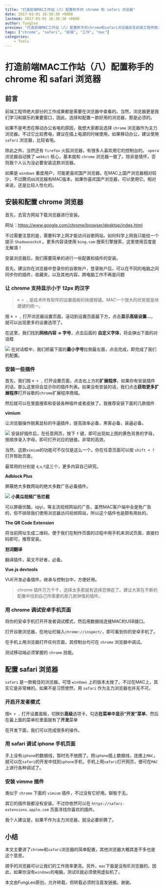 ```yaml
---
title: "打造前端MAC工作站（八）配置称手的 chrome 和 safari 浏览器"
date: 2017-03-01 16:38:30 +0800
lastmod: 2017-03-01 16:38:30 +0800
author: fungleo
preview: "打造前端MAC工作站（八）配置称手的chrome和safari浏览器前言前端工程师绝大部分的工作成果都是需要在浏览器中查看的。当然，浏览器更是我们学习和娱乐的重要窗口，因此，选择和配置一款好用的浏览器，那是必须的。如果不是考虑在移动办公省电的原因，我想大家都会选择chrome浏览器作为主力浏览器。不过它比较费电，建议在插上电源的时候使用。如果移动办公，建议使用safari浏览器，比较"
tags: ["chrome", "safari", "前端", "工作", "mac"]
categories:
    - Tools
---
```


# 打造前端MAC工作站（八）配置称手的 chrome 和 safari 浏览器

## 前言

前端工程师绝大部分的工作成果都是需要在浏览器中查看的。当然，浏览器更是我们学习和娱乐的重要窗口，因此，选择和配置一款好用的浏览器，那是必须的。

如果不是考虑在移动办公省电的原因，我想大家都会选择 `chrome` 浏览器作为主力浏览器。不过它比较费电，建议在插上电源的时候使用。如果移动办公，建议使用 `safari` 浏览器，比较省电。

除此之外，当然还有 `firefox` 火狐浏览器，有很多人喜欢用它的控制台的。 `opera` 浏览器自动换了 `webkit` 核心，基本就和 `chrome` 浏览器一致了。除非是情怀，否则我个人认为没必要安装这款浏览器。

如果是 `windows` 重度用户，可能更喜欢国产浏览器。在MAC上国产浏览器相对较少，不过腾讯`QQ`浏览器有MAC版本。如果你喜欢国产浏览器，可以使用它。相对来说，还是比较人性化的。

## 安装和配置 chrome 浏览器

首先，去官方网站下载浏览器进行安装。

网址：https://www.google.com/chrome/browser/desktop/index.html

不过需要注意的是，需要科学上网才能访问谷歌网站。如何科学上网我只能给一个提示 `ShadowsocksX` 。更多内容请使用 `bing.com` 搜索引擎搜索，这里使用百度是无解滴！

安装浏览器后，我们需要简单的进行一些配置和插件的安装。

首先，建议你在浏览器中登录你的谷歌账户，登录账户后，可以在不同的电脑之间同步你的插件，收藏夹，以及其他内容，跨电脑工作不再是问题

### 让 chrome 支持显示小于 12px 的汉字

> `⌘ + ,` 是技术所有软件的设置面板的快捷按键。MAC一个很大的优势就是快捷键的统一。

按 `⌘ + ,` 打开浏览器设置页面，滚动到设置页面最下方，点击**显示高级设置...**，就可以出现更多的设置选项了。

在这里，我们找到**网络内容 → 字号**，点击后面的 **自定义字体**，将会弹出下面的对话框

![](https://raw.githubusercontent.com/fengcms/articles/master/image/da/2d4c89b7232e7e9898da1eb86065a9.png)
在对话框中，我们把最下面的**最小字号**拉倒最左面，点击完成，即完成了我们的配置。

### 安装一些插件

首先，我们按 `⌘ + ,` 打开设置页面，点击右上方的**扩展程序**，如果你有安装插件的话，那么这里将会显示你的插件列表。如果没有安装的话，我们点击**获取更多扩展程序**打开谷歌的`chrome`扩展程序商城。

然后就可以在里面搜索和安装各种插件或者皮肤了。我推荐安装下面的几款插件

**vimium**

让浏览器操作脱离鼠标的牛逼插件，提高效率必备，黑客必备，装逼必备。

![](https://raw.githubusercontent.com/fengcms/articles/master/image/e3/26570b22704d9395fa5d36d520bb4d.png)
安装好插件后，在任意网页，按下 `f` 键，即可出现如上图的黄色背景的字母，按顺序录入字母，即可打开对应的链接。非常的高效。

当然，这款`vimium`的功能可不仅仅是这么一个。你在任意页面可以按 `shift + ?` 打开帮助页面，

最常用的分别是 `d`,`u`,`f`这三个，更多内容自己研究。

**Adblock Plus**

屏蔽绝大多数网站的绝大多数广告必备插件。

![](https://raw.githubusercontent.com/fengcms/articles/master/image/10/1d8bfdd6ff5015e88a3e411ab96d1f.png)
**小黄瓜视频广告拦截**

可以屏蔽优酷，iqiyi，等主流视频网站的广告，虽然MAC客户端中全是免广告的，但不排除我们使用浏览器访问视频网站，所以这个插件也是颇有用处的。

**The QR Code Extension**

将当前网址生成二维码，便于我们在制作页面的过程中用手机来测试页面，直接扫码即可，推荐安装。

**划词翻译**

翻译插件，英文不好者，必备。

**Vue.js devtools**

VUE开发必备插件。继承与控制台中，方便好用。

> chrome 插件万万千千，选择太多那就有选择恐惧症了。建议大家在不断的配置中找到自己所需要的那几款钟情的插件。

### 用 chrome 调试安卓手机页面

将你的安卓手机打开开发者调试模式，然后用数据线连接MAC的USB接口。

打开谷歌浏览器，在地址栏输入`chrome://inspect/`，即可看到你的安卓手机了。

在手机上用浏览器打开任何页面，其控制台均可在 `chrome` 浏览器中调试。

测试移动端必须掌握的 `chrome` 技能。

## 配置 safari 浏览器

`safari` 是一款极佳的浏览器。可惜 `windows` 上的版本太挫了。不过在MAC上，其实它是非常棒的。如果不是习惯使然，用 `safari` 作为主力浏览器也并无不可。

### 开启开发者模式

按`⌘ + ,` 打开设置面板，切换到**高级**选项卡，勾选**在菜单中显示“开发”菜单**，然后在最上面的菜单栏里面就有了**开发**菜单

在开发下面，我们可以完成很多的操作。

### 用 safari 调试 iphone 手机页面

手上没有`iphone`的数据线，暂时先不放图了。把`iphone`插上数据线，连接上`MAC`，就可以在`safari`的开发中找到`iphone`手机，手机上用`safari`打开网页，便可在`MAC`上进行各种调试了。

### 安装 vimme 插件

类似于 `chrome` 下面的 `vimium` 插件，不过没有它好用。聊胜于无。

其它的插件我都没有安装。不过你依然可以在 `https://safari-extensions.apple.com` 页面寻找你喜欢的插件。

我个人建议是，如果不作为主力浏览器，就没必要折腾了。

## 小结

本文主要讲了`chrome`和`safari`浏览器的简单配置，其他浏览器大概其差不多也是这个意思。

顺手的浏览器可以让我们的工作效率更高。另外，`mac`下面是没有IE浏览器的。因此，如果你没有`windows`的电脑，测试IE就必须使用虚拟机了。

本文由FungLeo原创，允许转载，但转载必须附注首发链接。谢谢。

